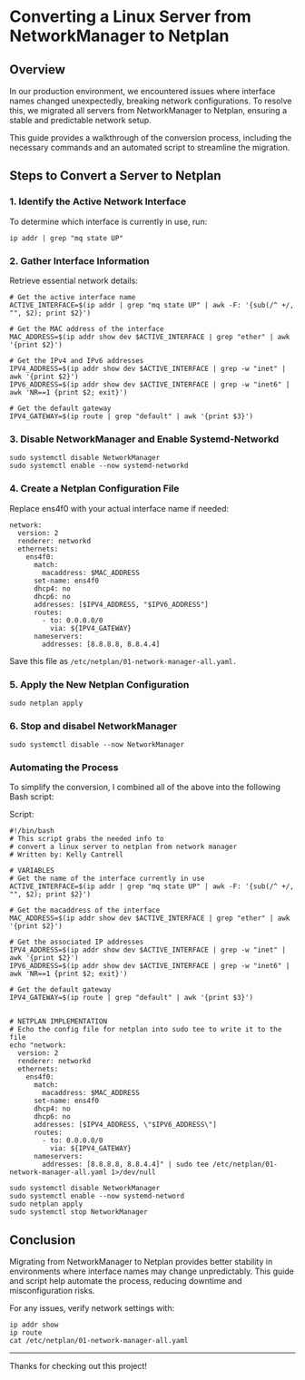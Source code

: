 # Converting a Linux Server from NetworkManager to Netplan

## Overview

In our production environment, we encountered issues where interface names changed unexpectedly, breaking network configurations. To resolve this, we migrated all servers from NetworkManager to Netplan, ensuring a stable and predictable network setup.

This guide provides a walkthrough of the conversion process, including the necessary commands and an automated script to streamline the migration.

## Steps to Convert a Server to Netplan

### 1. Identify the Active Network Interface

To determine which interface is currently in use, run:

`ip addr | grep "mq state UP"`

### 2. Gather Interface Information

Retrieve essential network details:

~~~
# Get the active interface name
ACTIVE_INTERFACE=$(ip addr | grep "mq state UP" | awk -F: '{sub(/^ +/, "", $2); print $2}')

# Get the MAC address of the interface
MAC_ADDRESS=$(ip addr show dev $ACTIVE_INTERFACE | grep "ether" | awk '{print $2}')

# Get the IPv4 and IPv6 addresses
IPV4_ADDRESS=$(ip addr show dev $ACTIVE_INTERFACE | grep -w "inet" | awk '{print $2}')
IPV6_ADDRESS=$(ip addr show dev $ACTIVE_INTERFACE | grep -w "inet6" | awk 'NR==1 {print $2; exit}')

# Get the default gateway
IPV4_GATEWAY=$(ip route | grep "default" | awk '{print $3}')
~~~

### 3. Disable NetworkManager and Enable Systemd-Networkd

~~~
sudo systemctl disable NetworkManager
sudo systemctl enable --now systemd-networkd
~~~

### 4. Create a Netplan Configuration File

Replace ens4f0 with your actual interface name if needed:

~~~
network:
  version: 2
  renderer: networkd
  ethernets:
    ens4f0:
      match:
        macaddress: $MAC_ADDRESS
      set-name: ens4f0
      dhcp4: no
      dhcp6: no
      addresses: [$IPV4_ADDRESS, "$IPV6_ADDRESS"]
      routes:
        - to: 0.0.0.0/0
          via: ${IPV4_GATEWAY}
      nameservers:
        addresses: [8.8.8.8, 8.8.4.4]
~~~

Save this file as `/etc/netplan/01-network-manager-all.yaml.`

### 5. Apply the New Netplan Configuration

`sudo netplan apply`

### 6. Stop and disabel NetworkManager

`sudo systemctl disable --now NetworkManager`

### Automating the Process

To simplify the conversion, I combined all of the above into the following Bash script:

Script:
~~~
#!/bin/bash
# This script grabs the needed info to 
# convert a linux server to netplan from network manager
# Written by: Kelly Cantrell

# VARIABLES
# Get the name of the interface currently in use
ACTIVE_INTERFACE=$(ip addr | grep "mq state UP" | awk -F: '{sub(/^ +/, "", $2); print $2}')

# Get the macaddress of the interface
MAC_ADDRESS=$(ip addr show dev $ACTIVE_INTERFACE | grep "ether" | awk '{print $2}')

# Get the associated IP addresses
IPV4_ADDRESS=$(ip addr show dev $ACTIVE_INTERFACE | grep -w "inet" | awk '{print $2}')
IPV6_ADDRESS=$(ip addr show dev $ACTIVE_INTERFACE | grep -w "inet6" | awk 'NR==1 {print $2; exit}')

# Get the default gateway
IPV4_GATEWAY=$(ip route | grep "default" | awk '{print $3}')


# NETPLAN IMPLEMENTATION
# Echo the config file for netplan into sudo tee to write it to the file
echo "network:
  version: 2
  renderer: networkd
  ethernets:
    ens4f0:
      match:
        macaddress: $MAC_ADDRESS
      set-name: ens4f0
      dhcp4: no
      dhcp6: no
      addresses: [$IPV4_ADDRESS, \"$IPV6_ADDRESS\"]
      routes:
        - to: 0.0.0.0/0
          via: ${IPV4_GATEWAY}
      nameservers:
        addresses: [8.8.8.8, 8.8.4.4]" | sudo tee /etc/netplan/01-network-manager-all.yaml 1>/dev/null
    
sudo systemctl disable NetworkManager
sudo systemctl enable --now systemd-netword
sudo netplan apply
sudo systemctl stop NetworkManager
~~~

## Conclusion

Migrating from NetworkManager to Netplan provides better stability in environments where interface names may change unpredictably. This guide and script help automate the process, reducing downtime and misconfiguration risks.

For any issues, verify network settings with:

~~~
ip addr show
ip route
cat /etc/netplan/01-network-manager-all.yaml
~~~

---

Thanks for checking out this project!  
